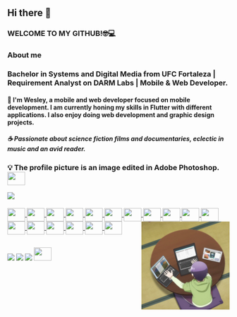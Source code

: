 ## Hi there 👋
### WELCOME TO MY GITHUB!🤓💻


### About me
### Bachelor in Systems and Digital Media from UFC Fortaleza | Requirement Analyst on DARM Labs | Mobile & Web Developer.
#### 🔭 I'm Wesley, a mobile and web developer focused on mobile development. I am currently honing my skills in Flutter with different applications. I also enjoy doing web development and graphic design projects.
##### ☕ Passionate about science fiction films and documentaries, eclectic in music and an avid reader.

### 💡 The profile picture is an image edited in Adobe Photoshop. <img align="center" height="30" width="40" src="https://cdn.jsdelivr.net/gh/devicons/devicon/icons/photoshop/photoshop-plain.svg">


<div>
  <a href="https://github.com/WesleyBarbosaMR">
  <!-- <img height="180em" src="https://github-readme-stats.vercel.app/api?username=WesleyBarbosaMR&show_icons=true&theme=dracula&include_all_commits=true&count_private=true"/>-->
  <img height="180em" src="https://github-readme-stats.vercel.app/api/top-langs/?username=WesleyBarbosaMR&layout=compact&langs_count=7&theme=dracula"/>
</div>

  
  <div style="display: inline_block"><br>
    <img align="center" height="30" width="40" src="https://cdn.jsdelivr.net/gh/devicons/devicon/icons/flutter/flutter-original.svg">
    <img align="center" height="30" width="40" src="https://cdn.jsdelivr.net/gh/devicons/devicon/icons/dart/dart-original.svg">
    <img align="center" height="30" width="40" src="https://cdn.jsdelivr.net/gh/devicons/devicon/icons/firebase/firebase-plain-wordmark.svg">
    <img align="center" height="30" width="40" src="https://cdn.jsdelivr.net/gh/devicons/devicon/icons/html5/html5-original.svg">
    <img align="center" height="30" width="40" src="https://cdn.jsdelivr.net/gh/devicons/devicon/icons/css3/css3-original.svg">
    <img align="center" height="30" width="40" src="https://cdn.jsdelivr.net/gh/devicons/devicon/icons/javascript/javascript-original.svg">
    <img align="center" height="30" width="40" src="https://cdn.jsdelivr.net/gh/devicons/devicon/icons/illustrator/illustrator-plain.svg">
    <img align="center" height="30" width="40" src="https://cdn.jsdelivr.net/gh/devicons/devicon/icons/photoshop/photoshop-plain.svg">
    <img align="center" height="30" width="40" src="https://cdn.jsdelivr.net/gh/devicons/devicon/icons/premierepro/premierepro-original.svg">
    <img align="center" height="30" width="40" src="https://cdn.jsdelivr.net/gh/devicons/devicon/icons/bootstrap/bootstrap-plain.svg">
    <img align="center" height="30" width="40" src="https://cdn.jsdelivr.net/gh/devicons/devicon/icons/react/react-original-wordmark.svg">
    <img align="center" height="30" width="40" src="https://cdn.jsdelivr.net/gh/devicons/devicon/icons/mysql/mysql-original-wordmark.svg">
    <img align="center" height="30" width="40" src="https://cdn.jsdelivr.net/gh/devicons/devicon/icons/java/java-original.svg">
    <img align="center" height="30" width="40" src="https://cdn.jsdelivr.net/gh/devicons/devicon/icons/python/python-original-wordmark.svg">
    <img align="center" height="30" width="40" src="https://cdn.jsdelivr.net/gh/devicons/devicon/icons/c/c-original.svg">
    <img align="center" height="30" width="40" src="https://cdn.jsdelivr.net/gh/devicons/devicon/icons/cplusplus/cplusplus-original.svg">
    <img align="center" height="30" width="40" src="https://cdn.jsdelivr.net/gh/devicons/devicon/icons/figma/figma-original.svg">
    
    
    
    

    
  <img align="right" src="https://github.com/WesleyBarbosaMR/WesleyBarbosaMR/blob/main/Bio_Github.png" height="200">
</div>
  
   ##
 
  
  <div> 
  <a href="https://www.instagram.com/wesbarbosamr/" target="_blank"><img src="https://img.shields.io/badge/-Instagram-%23E4405F?style=for-the-badge&logo=instagram&logoColor=white" target="_blank"></a> 
  <a href = "mailto:wesleybarbosa.mr26@gmail.com"><img src="https://img.shields.io/badge/-Gmail-%23333?style=for-the-badge&logo=gmail&logoColor=white" target="_blank"></a>
  <a href="https://www.linkedin.com/in/wesley-barbosa-74332a174/" target="_blank"><img src="https://img.shields.io/badge/-LinkedIn-%230077B5?style=for-the-badge&logo=linkedin&logoColor=white" target="_blank"></a>
  <a href="https://www.behance.net/wesleybarbosa8"><img height="30" width="40" src="https://cdn.jsdelivr.net/gh/devicons/devicon/icons/behance/behance-original.svg"></a>
 
 
</div>
